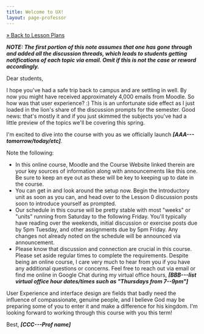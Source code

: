 ```yaml
---
title: Welcome to UX!
layout: page-professor
---
```

[&raquo; Back to Lesson Plans](/lesson-plans/)

***NOTE: The first portion of this note assumes that one has gone through and added all the discussion threads, which leads to students getting notifications of each topic via email. Omit if this is not the case or reword accordingly.***

Dear students,

I hope you've had a safe trip back to campus and are settling in well. By now you might have received approximately 4,000 emails from Moodle. So how was that user experience? :) This is an unfortunate side effect as I just loaded in the lion's share of the discussion prompts for the semester. Good news: that's mostly it and if you just skimmed the subjects you've had a little preview of the topics we'll be covering this spring.

I'm excited to dive into the course with you as we officially launch ***[AAA---tomorrow/today/etc]***.

Note the following:

* In this online course, Moodle and the Course Website linked therein are your key sources of information along with announcements like this one. Be sure to keep an eye out as these will be key to keeping up to date in the course.
* You can get in and look around the setup now. Begin the Introductory unit as soon as you can, and head over to the Lesson 0 discussion posts soon to introduce yourself as prompted.
* Our schedule in this course will be pretty stable with  most "weeks" or "units" running from Saturday to the following Friday. You'll typically have reading over the weekends, initial discussion or exercise posts due by 5pm Tuesday, and other assignments due by 5pm Friday. Any changes not already noted on the schedule will be announced via announcement.
* Please know that discussion and connection are crucial in this course. Please set aside regular times to complete the requirements. Despite being an online course, I care very much to hear from you if you have any additional questions or concerns. Feel free to reach out via email or find me online in Google Chat during my virtual office hours, ***[BBB---list virtual office hour dates/times such as "Thursdays from 7--9pm"]***

User Experience and interface design are fields that badly need the influence of compassionate, genuine people, and I believe God may be preparing some of you to enter it and make a difference for his kingdom. I'm looking forward to working through this course with you this term!

Best,
***[CCC---Prof name]***
